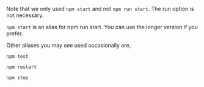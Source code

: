 Note that we only used `npm start` and not `npm run start`. The run option is not necessary. 

`npm start` is an alias for npm run start. You can use the longer version if you prefer.

Other aliases you may see used occasionally are,

`npm test`

`npm restart`

`npm stop`